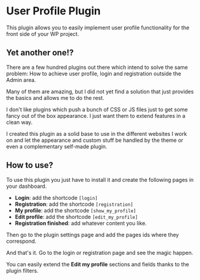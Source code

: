 # User Profile Plugin

This plugin allows you to easily implement user profile functionality for the front side of your WP project.

## Yet another one!?
There are a few hundred plugins out there which intend to solve the same problem: How to achieve user profile, login and registration outside the Admin area.

Many of them are amazing, but I did not yet find a solution that just provides the basics and allows me to do the rest.

I don't like plugins which push a bunch of CSS or JS files just to get some fancy out of the box appearance. I just want them to extend features in a clean way.

I created this plugin as a solid base to use in the different websites I work on and let the appearance and custom stuff be handled by the theme or even a complementary self-made plugin.

## How to use?

To use this plugin you just have to install it and create the following pages in your dashboard.

* **Login**: add the shortcode `[login]`
* **Registration**: add the shortcode `[registration]`
* **My profile**: add the shortcode `[show_my_profile]`
* **Edit profile**: add the shortcode `[edit_my_profile]`
* **Registration finished**: add whatever content you like.

Then go to the plugin settings page and add the pages ids where they correspond.

And that's it. Go to the login or registration page and see the magic happen.

You can easily extend the **Edit my profile** sections and fields thanks to the plugin filters.